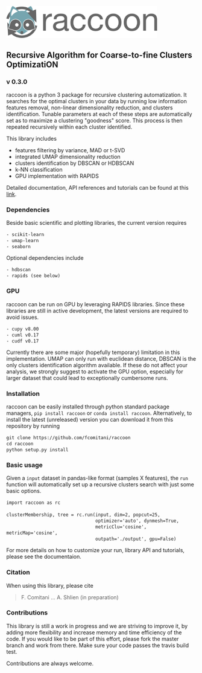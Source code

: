 <img src="docs/figs/logo_rc.png" width=400, padding=100>


## Recursive Algorithm for Coarse-to-fine Clusters OptimizatiON
### v 0.3.0

raccoon is a python 3 package for recursive clustering automatization. 
It searches for the optimal clusters in your data by running low information features removal, non-linear dimensionality reduction, and clusters identification. Tunable parameters at each of these steps are automatically set as to maximize a clustering "goodness" score. This process is then repeated recursively within each cluster identified.

This library includes

* features filtering by variance, MAD or t-SVD
* integrated UMAP dimensionality reduction
* clusters identification by DBSCAN or HDBSCAN
* k-NN classification
* GPU implementation with RAPIDS

Detailed documentation, API references and tutorials can be found at this [link](http://raccoon.readthedocs.org/en/latest/).

### Dependencies

Beside basic scientific and plotting libraries, the current version requires

```
- scikit-learn
- umap-learn
- seaborn
```

Optional dependencies include

```
- hdbscan
- rapids (see below)
```

### GPU

raccoon can be run on GPU by leveraging RAPIDS libraries. Since these libraries are still in active development, the latest versions are required to avoid issues.

```
- cupy v8.00
- cuml v0.17
- cudf v0.17
```

Currently there are some major (hopefully temporary) limitation in this implementation. UMAP can only run with euclidean distance, DBSCAN is the only clusters identification algorithm available.
If these do not affect your analysis, we strongly suggest to activate the GPU option, especially for larger dataset that could lead to exceptionally cumbersome runs.

### Installation

raccoon can be easily installed through python standard package managers, `pip install raccoon` or `conda install raccoon`. Alternatively, to install the latest (unreleased) version you can download it from this repository by running 
 

    git clone https://github.com/fcomitani/raccoon
    cd raccoon
    python setup.py install

### Basic usage

Given a `input` dataset in pandas-like format (samples X features), the `run` function will
automatically set up a recursive clusters search with just some basic options. 

    import raccoon as rc

    clusterMembership, tree = rc.run(input, dim=2, popcut=25,
                                     optimizer='auto', dynmesh=True,
                                     metricClu='cosine', metricMap='cosine',
                                     outpath='./output', gpu=False)

For more details on how to customize your run, library API and tutorials, please see the documentaion.

### Citation

When using this library, please cite

> F. Comitani ... A. Shlien (in preparation)

### Contributions

This library is still a work in progress and we are striving to improve it, by adding more flexibility and increase memory and time efficiency of the code. If you would like to be part of this effort, please fork the master branch and work from there. Make sure your code passes the travis build test. 

Contributions are always welcome.
